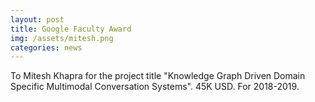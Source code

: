 ```yaml
---
layout: post
title: Google Faculty Award  
img: /assets/mitesh.png
categories: news
---
```

To Mitesh Khapra for the project title "Knowledge Graph Driven Domain Specific Multimodal Conversation Systems". 45K USD. For 2018-2019.
